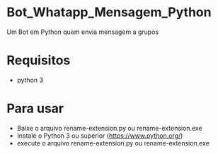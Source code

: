 # Bot_Whatapp_Mensagem_Python
Um Bot em Python quem envia mensagem a grupos

# Requisitos
 - python 3

# Para usar
 - Baixe o arquivo rename-extension.py ou rename-extension.exe
 - Instale o Python 3 ou superior (https://www.python.org/)
 - execute o arquivo  rename-extension.py ou rename-extension.exe

